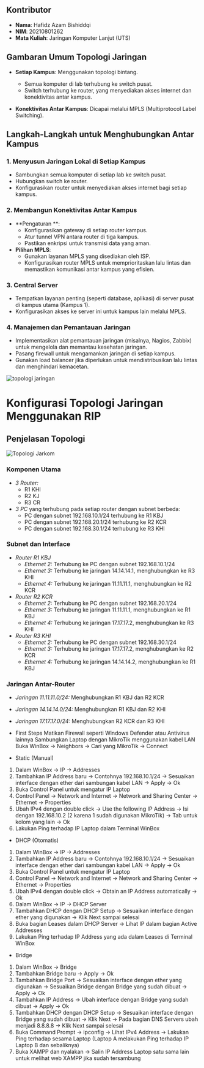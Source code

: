 ## Kontributor
- **Nama**: Hafidz Azam Bishiddqi
- **NIM**: 20210801262
- **Mata Kuliah**: Jaringan Komputer Lanjut (UTS)

## Gambaran Umum Topologi Jaringan

- **Setiap Kampus**: Menggunakan topologi bintang.
  - Semua komputer di lab terhubung ke switch pusat.
  - Switch terhubung ke router, yang menyediakan akses internet dan konektivitas antar kampus.

- **Konektivitas Antar Kampus**: Dicapai melalui MPLS (Multiprotocol Label Switching).

## Langkah-Langkah untuk Menghubungkan Antar Kampus

### 1. **Menyusun Jaringan Lokal di Setiap Kampus**
   - Sambungkan semua komputer di setiap lab ke switch pusat.
   - Hubungkan switch ke router.
   - Konfigurasikan router untuk menyediakan akses internet bagi setiap kampus.

### 2. **Membangun Konektivitas Antar Kampus**
   - **Pengaturan **:
     - Konfigurasikan gateway di setiap router kampus.
     - Atur tunnel VPN antara router di tiga kampus.
     - Pastikan enkripsi untuk transmisi data yang aman.
   - **Pilihan MPLS**:
     - Gunakan layanan MPLS yang disediakan oleh ISP.
     - Konfigurasikan router MPLS untuk memprioritaskan lalu lintas dan memastikan komunikasi antar kampus yang efisien.

### 3. **Central Server**
   - Tempatkan layanan penting (seperti database, aplikasi) di server pusat di kampus utama (Kampus 1).
   - Konfigurasikan akses ke server ini untuk kampus lain melalui MPLS.

### 4. **Manajemen dan Pemantauan Jaringan**
   - Implementasikan alat pemantauan jaringan (misalnya, Nagios, Zabbix) untuk mengelola dan memantau kesehatan jaringan.
   - Pasang firewall untuk mengamankan jaringan di setiap kampus.
   - Gunakan load balancer jika diperlukan untuk mendistribusikan lalu lintas dan menghindari kemacetan.

![topologi jaringan](https://github.com/user-attachments/assets/4286eb40-0787-49dc-be05-6c061048599a)


# Konfigurasi Topologi Jaringan Menggunakan RIP

## Penjelasan Topologi

![Topologi Jarkom](https://github.com/user-attachments/assets/f13693d6-d857-4e0e-977a-96fdcc954a82)


### Komponen Utama

- *3 Router:*
  - R1 KHI
  - R2 KJ
  - R3 CR
- *3 PC* yang terhubung pada setiap router dengan subnet berbeda:
  - PC dengan subnet 192.168.10.1/24 terhubung ke R1 KBJ
  - PC dengan subnet 192.168.20.1/24 terhubung ke R2 KCR
  - PC dengan subnet 192.168.30.1/24 terhubung ke R3 KHI

### Subnet dan Interface

- *Router R1 KBJ*
  - *Ethernet 2:* Terhubung ke PC dengan subnet 192.168.10.1/24
  - *Ethernet 3:* Terhubung ke jaringan 14.14.14.1, menghubungkan ke R3 KHI
  - *Ethernet 4:* Terhubung ke jaringan 11.11.11.1, menghubungkan ke R2 KCR
- *Router R2 KCR*
  - *Ethernet 2:* Terhubung ke PC dengan subnet 192.168.20.1/24
  - *Ethernet 3:* Terhubung ke jaringan 11.11.11.1, menghubungkan ke R1 KBJ
  - *Ethernet 4:* Terhubung ke jaringan 17.17.17.2, menghubungkan ke R3 KHI
- *Router R3 KHI*
  - *Ethernet 2:* Terhubung ke PC dengan subnet 192.168.30.1/24
  - *Ethernet 3:* Terhubung ke jaringan 17.17.17.2, menghubungkan ke R2 KCR
  - *Ethernet 4:* Terhubung ke jaringan 14.14.14.2, menghubungkan ke R1 KBJ

### Jaringan Antar-Router

- *Jaringan 11.11.11.0/24:* Menghubungkan R1 KBJ dan R2 KCR
- *Jaringan 14.14.14.0/24:* Menghubungkan R1 KBJ dan R2 KHI
- *Jaringan 17.17.17.0/24:* Menghubungkan R2 KCR dan R3 KHI

- First Steps
Matikan Firewall seperti Windows Defender atau Antivirus lainnya
Sambungkan Laptop dengan MikroTik menggunakan kabel LAN
Buka WinBox → Neighbors → Cari yang MikroTik → Connect
- Static (Manual)
1. Dalam WinBox → IP → Addresses
2. Tambahkan IP Address baru → Contohnya 192.168.10.1/24 → Sesuaikan interface dengan ether dari sambungan kabel LAN → Apply → Ok
3. Buka Control Panel untuk mengatur IP Laptop
4. Control Panel → Network and Internet → Network and Sharing Center → Ethernet → Properties
5. Ubah IPv4 dengan double click → Use the following IP Address → Isi dengan 192.168.10.2 (2 karena 1 sudah digunakan MikroTik) → Tab untuk kolom yang lain → Ok
6. Lakukan Ping terhadap IP Laptop dalam Terminal WinBox
- DHCP (Otomatis)
1. Dalam WinBox → IP → Addresses
2. Tambahkan IP Address baru → Contohnya 192.168.10.1/24 → Sesuaikan interface dengan ether dari sambungan kabel LAN → Apply → Ok
3. Buka Control Panel untuk mengatur IP Laptop
4. Control Panel → Network and Internet → Network and Sharing Center → Ethernet → Properties
5. Ubah IPv4 dengan double click → Obtain an IP Address automatically → Ok
6. Dalam WinBox → IP → DHCP Server
7. Tambahkan DHCP dengan DHCP Setup → Sesuaikan interface dengan ether yang digunakan → Klik Next sampai selesai
8. Buka bagian Leases dalam DHCP Server → Lihat IP dalam bagian Active Addresses
9. Lakukan Ping terhadap IP Address yang ada dalam Leases di Terminal WinBox
- Bridge
1. Dalam WinBox → Bridge
2. Tambahkan Bridge baru → Apply → Ok
3. Tambahkan Bridge Port → Sesuaikan interface dengan ether yang digunakan → Sesuaikan Bridge dengan Bridge yang sudah dibuat → Apply → Ok
4. Tambahkan IP Address → Ubah interface dengan Bridge yang sudah dibuat → Apply → Ok
5. Tambahkan DHCP dengan DHCP Setup → Sesuaikan interface dengan Bridge yang sudah dibuat → Klik Next → Pada bagian DNS Servers ubah menjadi 8.8.8.8 → Klik Next sampai selesai
6. Buka Command Prompt → ipconfig → Lihat IPv4 Address → Lakukan Ping terhadap sesama Laptop (Laptop A melakukan Ping terhadap IP Laptop B dan sebaliknya)
7. Buka XAMPP dan nyalakan → Salin IP Address Laptop satu sama lain untuk melihat web XAMPP jika sudah tersambung
